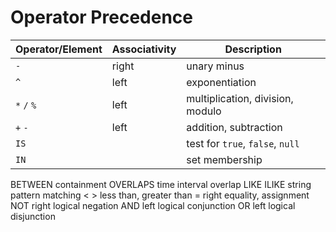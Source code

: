 Operator Precedence
===================

Operator/Element | Associativity | Description
---------------- | ------------- | --------------
`-`              | right         | unary minus
`^`              | left          | exponentiation
`*` `/` `%`      | left          | multiplication, division, modulo
`+` `-`          | left          | addition, subtraction
`IS`             |               | test for `true`, `false`, `null`
`IN`             |               | set membership

BETWEEN         containment
OVERLAPS         time interval overlap
LIKE ILIKE         string pattern matching
< >         less than, greater than
=    right    equality, assignment
NOT    right    logical negation
AND    left    logical conjunction
OR    left    logical disjunction